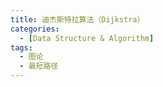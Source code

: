 ```yaml
---
title: 迪杰斯特拉算法（Dijkstra）
categories:
  - [Data Structure & Algorithm]
tags:
  - 图论
  - 最短路径
---
```


<!--more-->

